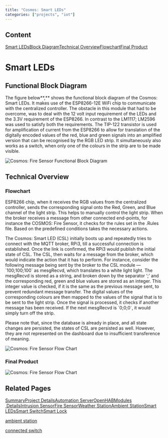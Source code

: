 ```yaml
---
title: "Cosmos: Smart LEDs"
categories: ["projects", "iot"]
--- 
```


Content
-------

[Smart LEDs](#smart-leds)[Block Diagram](#block-diagram)[Technical Overview](#overview)[Flowchart](#flowchart)[Final Product](#final-product)

Smart LEDs
==========

Functional Block Diagram
------------------------

The figure below**,** shows the functional block diagram of the Cosmos: Smart LEDs. It makes use of the ESP8266-12E WiFi chip to communicate with the centralized controller. The obstacle in this module that had to be overcome, was to deal with the 12 volt input requirement of the LEDs and the 3.3V requirement of the ESP8266. In contrast to the LM1117; LM2596 was used to satisfy both the requirements. The TIP-122 transistor is used for amplification of current from the ESP8266 to allow for translation of the digitally encoded values of the red, blue and green signals into an amplified version that can be recognised by the RGB LED strip. It simultaneously also works as a switch, when only one of the colours in the strip are to be made visible.

![Cosmos: Fire Sensor Functional Block Diagram](https://project-odyssey.s3.us-east-2.amazonaws.com/04ea0103e039d21e76dedd2284138be7.png)

Technical Overview
------------------

### Flowchart

ESP8266 chip, when it receives the RGB values from the centralized controller, sends the corresponding signal onto the Red, Green, and Blue channel of the light strip. This helps to manually control the light strip. When the broker receives a message from other connected end-points, for instance the COSMOS: Fire Sensor, it checks for the rules set in the .Rules file. Based on the predefined conditions takes the necessary actions.  
  
The Cosmos: Smart LED (CSL) initially boots up and repeatedly tries to connect with the MQTT broker, RPi3, till a successful connection is established. Once the link is confirmed, the RPi3 would publish the initial state of CSL. The CSL, then waits for a message from the broker, which would indicate the action that it has to perform. For instance, consider the following message being sent by the broker to the CSL module —\`100;100;100\` as mesgRecvd, which translates to a white light light. The mesgRecvd is stored as a string, and broken down by the separator ‘;’ and the corresponding red, green and blue values are stored as an integer. This integer value is checked, if it is the same as the previous message sent, to prevent redundant message transfer. The digital values of the corresponding colours are then mapped to the values of the signal that is to be sent to the light strip. Once the signal is processed, it checks if another message has been received. If the next mesgRecvd is \`0;0;0\`, it would simply turn off the strip.  
  
Please note that, since the database is already in place, and all state changes are persisted, the states of CSL are persisted as well. However, they are not represented on the dashboard due to insufficient transference of meaning.

![Cosmos: Fire Sensor Flow Chart](https://project-odyssey.s3.us-east-2.amazonaws.com/3b66589bb2dc050cc92c40e0ff676c16.png)

### Final Product

![Cosmos: Fire Sensor Flow Chart](https://project-odyssey.s3.us-east-2.amazonaws.com/a2b3dccf338884f1b3d37275b2bc2dc0.jpg)

Related Pages
-------------

[Summary](../../2017-11-02cosmos.markdown)[Project Details](2017-11-02-cosmos-01-project-details.markdown)[Automation Server](2017-11-02-cosmos-02-automation-server.markdown)[OpenHAB](2017-11-02-cosmos-03-openhab.markdown)[Modules  Details](2017-11-02-cosmos-04-modules-00-Introduction.markdown)[Intrusion Sensor](../../../../projects/iot/cosmos/modules/intrusion-sensor.html)[Fire Sensor](../../../../projects/iot/cosmos/modules/fire-sensor.html)[Weather Station](../../../../projects/iot/cosmos/modules/weather-station.html)[Ambient Station](../../../../projects/iot/cosmos/modules/ambient-station.html)[Smart LEDs](../../../../projects/iot/cosmos/modules/smart-leds.html)[Smart Switch](../../../../projects/iot/cosmos/modules/connected-switches.html)[Smart Lock](../../../../projects/iot/cosmos/modules/smart-lock.html)

[ambient station](../../../../projects/iot/cosmos/modules/ambient-station.html)

[connected switch](../../../../projects/iot/cosmos/modules/connected-switches.html)

